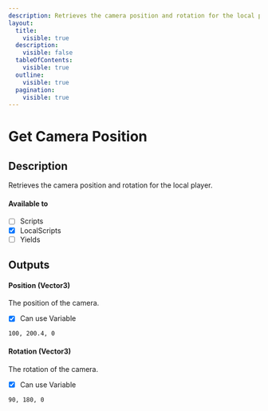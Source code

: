 ```yaml
---
description: Retrieves the camera position and rotation for the local player. 
layout:
  title:
    visible: true
  description:
    visible: false
  tableOfContents:
    visible: true
  outline:
    visible: true
  pagination:
    visible: true
---
```


# Get Camera Position

## Description

Retrieves the camera position and rotation for the local player.

#### Available to

* [ ] Scripts
* [x] LocalScripts
* [ ] Yields

## Outputs

#### Position (Vector3)

The position of the camera.

* [x] Can use Variable

```
100, 200.4, 0
```

#### Rotation (Vector3)

The rotation of the camera.

* [x] Can use Variable

```
90, 180, 0
```
